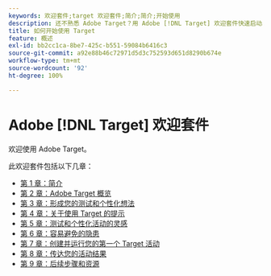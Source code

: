 ```yaml
---
keywords: 欢迎套件;target 欢迎套件;简介;简介;开始使用
description: 还不熟悉 Adobe Target？用 Adobe [!DNL Target] 欢迎套件快速启动。
title: 如何开始使用 Target
feature: 概述
exl-id: bb2cc1ca-8be7-425c-b551-59084b6416c3
source-git-commit: a92e88b46c72971d5d3c752593d651d8290b674e
workflow-type: tm+mt
source-wordcount: '92'
ht-degree: 100%

---
```


# Adobe [!DNL Target] 欢迎套件

欢迎使用 Adobe Target。

此欢迎套件包括以下几章：

* [第 1 章：简介](/help/c-intro/target-welcome-kit-1.md)
* [第 2 章：Adobe Target 概览](/help/c-intro/target-welcome-kit-2.md)
* [第 3 章：形成您的测试和个性化想法](/help/c-intro/target-welcome-kit-3.md)
* [第 4 章：关于使用 Target 的提示](/help/c-intro/target-welcome-kit-4.md)
* [第 5 章：测试和个性化活动的灵感](/help/c-intro/target-welcome-kit-5.md)
* [第 6 章：容易避免的隐患](/help/c-intro/target-welcome-kit-6.md)
* [第 7 章：创建并运行您的第一个 Target 活动](/help/c-intro/target-welcome-kit-7.md)
* [第 8 章：传达您的活动结果](/help/c-intro/target-welcome-kit-8.md)
* [第 9 章：后续步骤和资源](/help/c-intro/target-welcome-kit-9.md)
